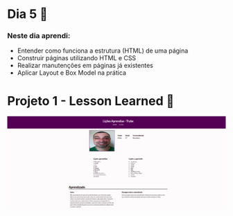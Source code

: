 # Dia 5 📆

### Neste dia aprendi:

* Entender como funciona a estrutura (HTML) de uma página
* Construir páginas utilizando HTML e CSS
* Realizar manutenções em páginas já existentes
* Aplicar Layout e Box Model na prática

# Projeto 1 - Lesson Learned 🚀

![Logo do Markdown](images/projeto-01-lesson-learned.png)
